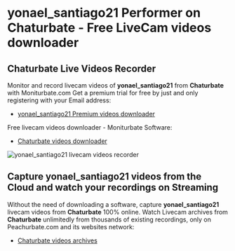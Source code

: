 # yonael_santiago21 Performer on Chaturbate - Free LiveCam videos downloader

## Chaturbate Live Videos Recorder

Monitor and record livecam videos of **yonael_santiago21** from **Chaturbate** with Moniturbate.com
Get a premium trial for free by just and only registering with your Email address:
* [yonael_santiago21 Premium videos downloader](https://moniturbate.com/request-demo-licence-key.html)

Free livecam videos downloader - Moniturbate Software:
* [Chaturbate videos downloader](https://moniturbate.com/moniturbate-download-software.html)

![yonael_santiago21 livecam videos recorder](https://peachurnet.com/templates/moniturbate-software.png)


## Capture yonael_santiago21 videos from the Cloud and watch your recordings on Streaming

Without the need of downloading a software, capture **yonael_santiago21** livecam videos from **Chaturbate** 100% online.
Watch Livecam archives from **Chaturbate** unlimitedly from thousands of existing recordings, only on Peachurbate.com and its websites network:
* [Chaturbate videos archives](https://peachurnet.com/)